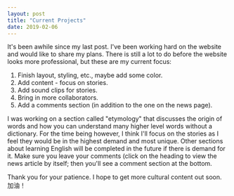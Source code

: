 ```yaml
---
layout: post
title: "Current Projects"
date: 2019-02-06
---
```

It's been awhile since my last post. I've been working hard on the website and would like to share
my plans. There is still a lot to do before the website looks more professional, but these are my
current focus:

1. Finish layout, styling, etc., maybe add some color.
2. Add content - focus on stories.
3. Add sound clips for stories.
4. Bring in more collaborators.
5. Add a comments section (in addition to the one on the news page).

I was working on a section called "etymology" that discusses the origin of words and how you can 
understand many higher level words without a dictionary. For the time being however, I think I'll 
focus on the stories as I feel they would be in the highest demand and most unique. Other sections
about learning English will be completed in the future if there is demand for it. Make sure you 
leave your comments (click on the heading to view the news article by itself; then you'll see a 
comment section at the bottom.

Thank you for your patience. I hope to get more cultural content out soon. 加油！
